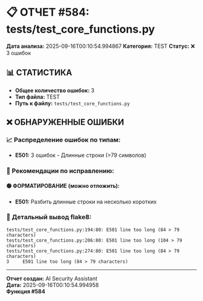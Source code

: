 # 📋 ОТЧЕТ #584: tests/test_core_functions.py

**Дата анализа:** 2025-09-16T00:10:54.994867
**Категория:** TEST
**Статус:** ❌ 3 ошибок

## 📊 СТАТИСТИКА

- **Общее количество ошибок:** 3
- **Тип файла:** TEST
- **Путь к файлу:** `tests/test_core_functions.py`

## ❌ ОБНАРУЖЕННЫЕ ОШИБКИ

### 📈 Распределение ошибок по типам:

- **E501:** 3 ошибок - Длинные строки (>79 символов)

### 🎯 Рекомендации по исправлению:

#### 🟢 ФОРМАТИРОВАНИЕ (можно отложить):
- **E501:** Разбить длинные строки на несколько коротких

### 📝 Детальный вывод flake8:

```
tests/test_core_functions.py:194:80: E501 line too long (84 > 79 characters)
tests/test_core_functions.py:206:80: E501 line too long (104 > 79 characters)
tests/test_core_functions.py:274:80: E501 line too long (84 > 79 characters)
3     E501 line too long (84 > 79 characters)

```

---
**Отчет создан:** AI Security Assistant  
**Дата:** 2025-09-16T00:10:54.994958  
**Функция #584**
